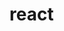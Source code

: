 <script setup>
  import Card from '../components/card.vue'
  import Cover from '../components/cover.vue'
</script>

# react

<Card day="0410" text="对于JSX，react会对他建模成UI Tree，然后再渲染成DOM。其中每个react组件的state固定在这个组件所在UI Tree的位置，相同组件（不是同一个）在UI Tree的同一位置的交换不会重置state，不同组件在UI Tree的同一位置交换会重置state。<br><br>不过，也有需要在同一位置相同组件的交换重置state的情况。" />